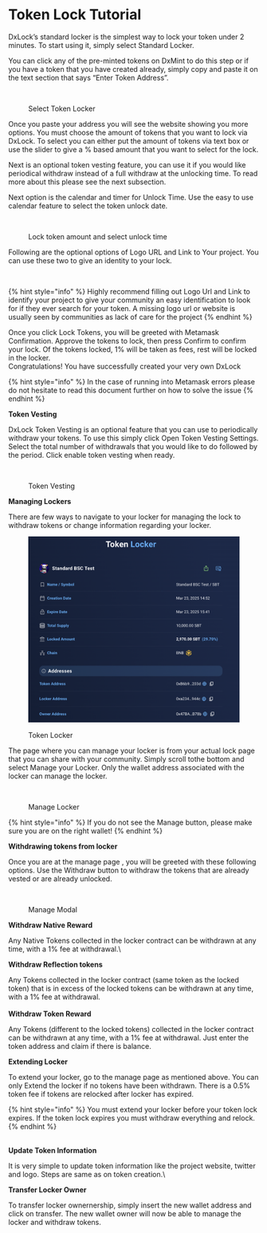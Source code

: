 # Token Lock Tutorial

DxLock’s standard locker is the simplest way to lock your token under 2 minutes. To start using it, simply select Standard Locker.

You can click any of the pre-minted tokens on DxMint to do this step or if you have a token that you have created already, simply copy and paste it on the text section that says “Enter Token Address”.

<figure><img src="../../.gitbook/assets/Screenshot 2025-03-23 at 3.48.05 PM.png" alt=""><figcaption><p>Select Token Locker</p></figcaption></figure>

Once you paste your address you will see the website showing you more options. You must choose the amount of tokens that you want to lock via DxLock. To select you can either put the amount of tokens via text box or use the slider to give a % based amount that you want to select for the lock.

Next is an optional token vesting feature, you can use it if you would like periodical withdraw instead of a full withdraw at the unlocking time. To read more about this please see the next subsection.

Next option is the calendar and timer for Unlock Time. Use the easy to use calendar feature to select the token unlock date.

<figure><img src="../../.gitbook/assets/Screenshot 2025-03-23 at 3.59.17 PM.png" alt=""><figcaption><p>Lock token amount and select unlock time</p></figcaption></figure>

Following are the optional options of Logo URL and Link to Your project. You can use these two to give an identity to your lock.

<figure><img src="../../.gitbook/assets/Screenshot 2025-03-23 at 4.09.58 PM.png" alt=""><figcaption></figcaption></figure>

{% hint style="info" %}
Highly recommend filling out Logo Url and Link to identify your project to give your community an easy identification to look for if they ever search for your token. A missing logo url or website is usually seen by communities as lack of care for the project
{% endhint %}

Once you click Lock Tokens, you will be greeted with Metamask Confirmation. Approve the tokens to lock, then press Confirm to confirm your lock. Of the tokens locked, 1% will be taken as fees, rest will be locked in the locker.\
Congratulations! You have successfully created your very own DxLock

{% hint style="info" %}
In the case of running into Metamask errors please do not hesitate to read this document further on how to solve the issue
{% endhint %}

**Token Vesting**

DxLock Token Vesting is an optional feature that you can use to periodically withdraw your tokens. To use this simply click Open Token Vesting Settings. Select the total number of withdrawals that you would like to do followed by the period. Click enable token vesting when ready.

<figure><img src="../../.gitbook/assets/Screenshot 2025-03-23 at 4.14.07 PM.png" alt=""><figcaption><p>Token Vesting</p></figcaption></figure>

**Managing Lockers**

There are few ways to navigate to your locker for managing the lock to withdraw tokens or change information regarding your locker.

<figure><img src="../../.gitbook/assets/Token locker Manage.png" alt=""><figcaption><p>Token Locker</p></figcaption></figure>

The page where you can manage your locker is from your actual lock page that you can share with your community. Simply scroll tothe bottom and select Manage your Locker. Only the wallet address associated with the locker can manage the locker.

<figure><img src="../../.gitbook/assets/Screenshot 2025-03-23 at 4.25.15 PM.png" alt=""><figcaption><p>Manage Locker</p></figcaption></figure>

{% hint style="info" %}
If you do not see the Manage button, please make sure you are on the right wallet!
{% endhint %}

**Withdrawing tokens from locker**

Once you are at the manage page , you will be greeted with these following options. Use the Withdraw button to withdraw the tokens that are already vested or are already unlocked.

<figure><img src="../../.gitbook/assets/Screenshot 2025-03-23 at 4.47.17 PM.png" alt=""><figcaption><p>Manage Modal</p></figcaption></figure>

**Withdraw Native Reward**

Any Native Tokens collected in the locker contract can be withdrawn at any time, with a 1% fee at withdrawal.\


**Withdraw Reflection tokens**

Any Tokens collected in the locker contract (same token as the locked token) that is in excess of the locked tokens can be withdrawn at any time, with a 1% fee at withdrawal.\
\
**Withdraw Token Reward**

Any Tokens (different to the locked tokens) collected in the locker contract can be withdrawn at any time, with a 1% fee at withdrawal. Just enter the token address and claim if there is balance.

**Extending Locker**

To extend your locker, go to the manage page as mentioned above. You can only Extend the locker if no tokens have been withdrawn. There is a 0.5% token fee if tokens are relocked after locker has expired.

{% hint style="info" %}
You must extend your locker before your token lock expires. If the token lock expires you must withdraw everything and relock.
{% endhint %}

\
**Update Token Information**

It is very simple to update token information like the project website, twitter and logo. Steps are same as on token creation.\


**Transfer Locker Owner**

To transfer locker ownernership, simply insert the new wallet address and click on transfer. The new wallet owner will now be able to manage the locker and withdraw tokens.
